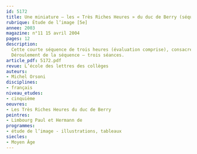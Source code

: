 ```yaml
---
id: 5172
title: Une miniature – les « Très Riches Heures » du duc de Berry (séquence)
rubrique: Étude de l’image [5e]  
annee: 2003
magazine: n°11 15 avril 2004
pages: 12
description: 
  Cette courte séquence de trois heures (évaluation comprise), consacrée à l’étude d’une miniature tirée du plus célèbre livre d’heures du Moyen Âge, se fixe avant tout un objectif culturel – faire comprendre aux élèves la dimension symbolique d’une œuvre picturale, dans une société où l’art s’élabore dans un dialogue constant avec la religion. Mais la visée est aussi méthodologique, puisqu’on s’efforcera de faire acquérir quelques principes de lecture d’image. Il s’agit d’amener les élèves à apprécier et à comprendre une œuvre d’art pour laquelle ils n’éprouveraient a priori qu’un intérêt superficiel, voire de l’indifférence. La peinture, en effet, est un monde souvent hermétique à qui n’en possède pas les clés. C’est affaire de culture, de connaissance du contexte où l’œuvre a pris naissance, mais aussi d’analyse technique – cette étude s’applique à ne pas dissocier ces deux notions. Par ailleurs, ce travail permet d’aborder le concept de symbole, et il débouche sur une évaluation qui servira à explorer quelques techniques d’exposé oral.
  Déroulement de la séquence – trois séances.
article_pdf: 5172.pdf
revue: L’école des lettres des collèges
auteurs:
- Michel Orsoni
disciplines:
- français
niveau_etudes:
- cinquième
oeuvres:
- Les Très Riches Heures du duc de Berry
peintres:
- Limbourg Paul et Hermann de
programmes:
- étude de l’image - illustrations, tableaux
siecles:
- Moyen Âge
---
```

